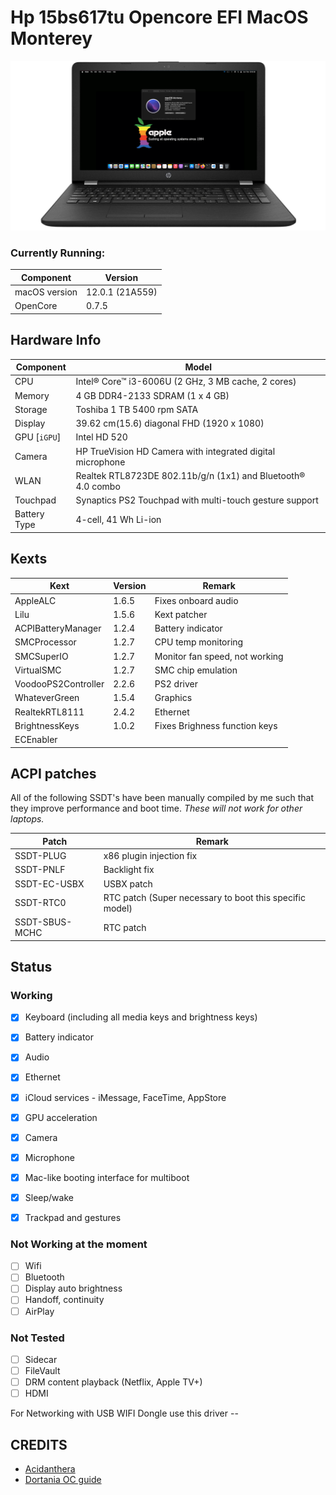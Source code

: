 # Hp 15bs617tu Opencore EFI MacOS Monterey
![Hp Latpop Image](/Docs/myHP.png)





### Currently Running:


| Component     | Version         |
| ------------- | --------------- |
| macOS version | 12.0.1 (21A559) |
| OpenCore      | 0.7.5           |

## Hardware Info

| Component | Model                                   |
| --------- | --------------------------------------- |
| CPU                           | Intel® Core™ i3-6006U (2 GHz, 3 MB cache, 2 cores)                    |
| Memory                        | 4 GB DDR4-2133 SDRAM (1 x 4 GB)                                       |
| Storage                       | Toshiba 1 TB 5400 rpm SATA                                            |
| Display                       | 39.62 cm(15.6) diagonal FHD (1920 x 1080)                             |
| GPU [`iGPU`]                  | Intel HD 520                                                          |
| Camera                        | HP TrueVision HD Camera with integrated digital microphone            |
| WLAN                          | Realtek RTL8723DE 802.11b/g/n (1x1) and Bluetooth® 4.0 combo          |
| Touchpad                      | Synaptics PS2 Touchpad with multi-touch gesture support               |
| Battery Type                  | 4-cell, 41 Wh Li-ion                                                  |

## Kexts

| Kext                   | Version     | Remark                                   |
| ---------------------- | ----------- | ---------------------------------------- |
| AppleALC               | 1.6.5       | Fixes onboard audio                      |
| Lilu                   | 1.5.6       | Kext patcher                             |
| ACPIBatteryManager     | 1.2.4       | Battery indicator                        |
| SMCProcessor           | 1.2.7       | CPU temp monitoring                      |
| SMCSuperIO             | 1.2.7       | Monitor fan speed, not working           |
| VirtualSMC             | 1.2.7       | SMC chip emulation                       |
| VoodooPS2Controller    | 2.2.6       | PS2 driver                               |
| WhateverGreen          | 1.5.4       | Graphics                                 |
| RealtekRTL8111         | 2.4.2       | Ethernet                                 |
| BrightnessKeys         | 1.0.2       | Fixes Brighness function keys            | 
| ECEnabler              |

## ACPI patches

All of the following SSDT's have been manually compiled by me such that they improve performance and boot time. *These will not work for other laptops.*

| Patch                 | Remark                         |
| --------------------- | ------------------------------ |
| SSDT-PLUG             | x86 plugin injection fix       |
| SSDT-PNLF             | Backlight fix                  |
| SSDT-EC-USBX          | USBX patch                     |
| SSDT-RTC0             | RTC patch (Super necessary to boot this specific model) |
| SSDT-SBUS-MCHC        | RTC patch                      |
## Status

### Working

- [x] Keyboard (including all media keys and brightness keys)
- [x] Battery indicator
- [x] Audio
- [x] Ethernet
- [x] iCloud services - iMessage, FaceTime, AppStore
- [x] GPU acceleration
- [x] Camera
- [x] Microphone
- [x] Mac-like booting interface for multiboot
- [x] Sleep/wake
- [x] Trackpad and gestures



### Not Working at the moment
- [ ] Wifi
- [ ] Bluetooth
- [ ] Display auto brightness
- [ ] Handoff, continuity
- [ ] AirPlay

### Not Tested

- [ ] Sidecar
- [ ] FileVault
- [ ] DRM content playback (Netflix, Apple TV+)
- [ ] HDMI

For Networking with USB WIFI Dongle use this driver -- 


## CREDITS

- [Acidanthera](https://github.com/acidanthera)
- [Dortania OC guide](https://dortania.github.io/OpenCore-Install-Guide/)

 

